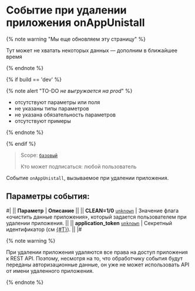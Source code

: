 # Событие при удалении приложения onAppUnistall

{% note warning "Мы еще обновляем эту страницу" %}

Тут может не хватать некоторых данных — дополним в ближайшее время

{% endnote %}

{% if build == 'dev' %}

{% note alert "TO-DO _не выгружается на prod_" %}

- отсутствуют параметры или поля
- не указаны типы параметров
- не указана обязательность параметров
- отсутствуют примеры

{% endnote %}

{% endif %}

> Scope: [`базовый`](../../scopes/permissions.md)
>
> Кто может подписаться: любой пользователь

Событие `onAppUnistall`, вызываемое при удалении приложения.

## Параметры события:

#|
|| **Параметр** | **Описание** ||
|| **CLEAN=1/0**
[`unknown`](../../data-types.md) | Значение флага «очистить данные приложения», который задается пользователем при удалении приложения. ||
|| **application_token**
[`unknown`](../../data-types.md) | Секретный идентификатор (см [{#T}](../../events/safe-event-handlers.md)). ||
|#


{% note warning %}

При удалении приложения удаляются все права на доступ приложения к REST API. Поэтому, несмотря на то, что обработчику события будут переданы авторизационные данные, он уже не может использовать API от имени удаленного приложения.

{% endnote %}
